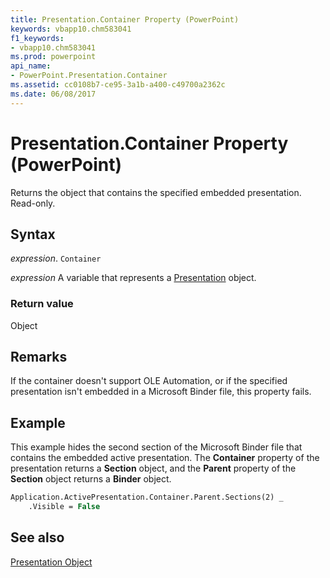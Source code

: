 ```yaml
---
title: Presentation.Container Property (PowerPoint)
keywords: vbapp10.chm583041
f1_keywords:
- vbapp10.chm583041
ms.prod: powerpoint
api_name:
- PowerPoint.Presentation.Container
ms.assetid: cc0108b7-ce95-3a1b-a400-c49700a2362c
ms.date: 06/08/2017
---
```



# Presentation.Container Property (PowerPoint)

Returns the object that contains the specified embedded presentation. Read-only.


## Syntax

 _expression_. `Container`

 _expression_ A variable that represents a [Presentation](./PowerPoint.Presentation.md) object.


### Return value

Object


## Remarks

If the container doesn't support OLE Automation, or if the specified presentation isn't embedded in a Microsoft Binder file, this property fails.


## Example

This example hides the second section of the Microsoft Binder file that contains the embedded active presentation. The  **Container** property of the presentation returns a **Section** object, and the **Parent** property of the **Section** object returns a **Binder** object.


```vb
Application.ActivePresentation.Container.Parent.Sections(2) _
    .Visible = False
```


## See also


[Presentation Object](PowerPoint.Presentation.md)

